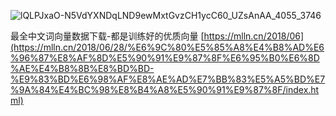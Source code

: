 

![lQLPJxaO-N5VdYXNDqLND9ewMxtGvzCH1ycC60_UZsAnAA_4055_3746](https://user-images.githubusercontent.com/36963108/182768970-af8039c4-7aa9-4a2e-bc72-7aa076e300c7.png)



最全中文词向量数据下载-都是训练好的优质向量 [https://mlln.cn/2018/06](https://mlln.cn/2018/06/28/%E6%9C%80%E5%85%A8%E4%B8%AD%E6%96%87%E8%AF%8D%E5%90%91%E9%87%8F%E6%95%B0%E6%8D%AE%E4%B8%8B%E8%BD%BD-%E9%83%BD%E6%98%AF%E8%AE%AD%E7%BB%83%E5%A5%BD%E7%9A%84%E4%BC%98%E8%B4%A8%E5%90%91%E9%87%8F/index.html)
